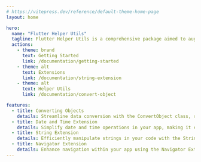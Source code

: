 ```yaml
---
# https://vitepress.dev/reference/default-theme-home-page
layout: home

hero:
  name: "Flutter Helper Utils"
  tagline: Flutter Helper Utils is a comprehensive package aimed to augment Dart and Flutter's core functionalities. With a rich set of extensions and helper methods, this package boosts productivity and simplifies coding in Flutter projects.
  actions:
    - theme: brand
      text: Getting Started
      link: /documentation/getting-started
    - theme: alt
      text: Extensions
      link: /documentation/string-extension
    - theme: alt
      text: Helper Utils
      link: /documentation/convert-object

features:
  - title: Converting Objects
    details: Streamline data conversion with the ConvertObject class, resolving common issues when working with API data.
  - title: Date and Time Extension
    details: Simplify date and time operations in your app, making it easier to handle date-related tasks.
  - title: String Extension
    details: Efficiently manipulate strings in your code with the String Extension, saving time and effort.
  - title: Navigator Extension
    details: Enhance navigation within your app using the Navigator Extension, improving the user experience.
---
```


